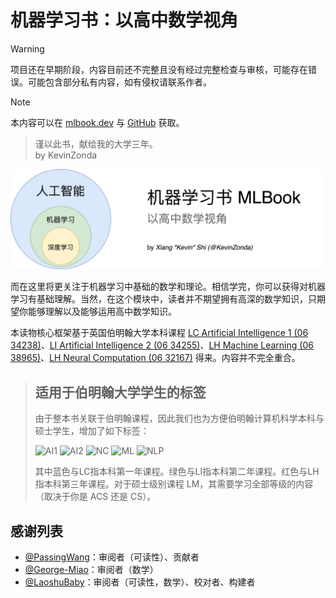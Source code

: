 # 机器学习书：以高中数学视角

> [!WARNING]
> 项目还在早期阶段，内容目前还不完整且没有经过完整检查与审核，可能存在错误。可能包含部分私有内容，如有侵权请联系作者。  

> [!NOTE]
> 本内容可以在 [mlbook.dev](https://mlbook.dev/) 与 [GitHub](https://github.com/KevinZonda/MLBook) 获取。

> 谨以此书，献给我的大学三年。  
> by KevinZonda

![](assets/cover.png)

而在这里将更关注于机器学习中基础的数学和理论。相信学完，你可以获得对机器学习有基础理解。当然，在这个模块中，读者并不期望拥有高深的数学知识，只期望你能够理解以及能够运用高中数学知识。

本读物核心框架基于英国伯明翰大学本科课程 [LC Artificial Intelligence 1 (06 34238)](https://program-and-modules-handbook.bham.ac.uk/webhandbooks/WebHandbooks-control-servlet?Action=getModuleDetailsList&pgSubj=06&pgCrse=34238&searchTerm=002022)、[LI Artificial Intelligence 2 (06 34255)](https://program-and-modules-handbook.bham.ac.uk/webhandbooks/WebHandbooks-control-servlet?Action=getModuleDetailsList&pgSubj=06&pgCrse=34255&searchTerm=002022)、[LH Machine Learning (06 38965)](https://program-and-modules-handbook.bham.ac.uk/webhandbooks/WebHandbooks-control-servlet?Action=getModuleDetailsList&pgSubj=06&pgCrse=38965&searchTerm=002023)、[LH Neural Computation (06 32167)](https://program-and-modules-handbook.bham.ac.uk/webhandbooks/WebHandbooks-control-servlet?Action=getModuleDetailsList&pgSubj=06&pgCrse=32167&searchTerm=002022) 得来。内容并不完全重合。


> ## 适用于伯明翰大学学生的标签
>
> 由于整本书关联于伯明翰课程，因此我们也为方便伯明翰计算机科学本科与硕士学生，增加了如下标签：
>
> ![AI1](https://img.shields.io/badge/LC-Artificial%20Inteligence%201-blue)
> ![AI2](https://img.shields.io/badge/LI-Artificial%20Inteligence%202-green)
> ![NC](https://img.shields.io/badge/LH-Neural%20Compulation-red)
> ![ML](https://img.shields.io/badge/LH-Machine%20Learning-red)
> ![NLP](https://img.shields.io/badge/LH-Natural%20Language%20Processing-red)
>
> 其中蓝色与LC指本科第一年课程。绿色与LI指本科第二年课程。红色与LH指本科第三年课程。对于硕士级别课程 LM，其需要学习全部等级的内容（取决于你是 ACS 还是 CS）。

## 感谢列表

- [@PassingWang](https://github.com/PassingWang)：审阅者（可读性）、贡献者
- [@George-Miao](https://github.com/George-Miao)：审阅者（数学）
- [@LaoshuBaby](https://github.com/LaoshuBaby)：审阅者（可读性，数学）、校对者、构建者
